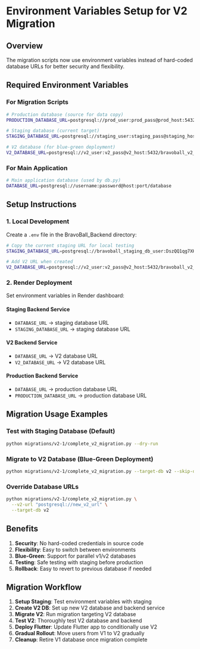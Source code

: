# Environment Variables Setup for V2 Migration

## Overview
The migration scripts now use environment variables instead of hard-coded database URLs for better security and flexibility.

## Required Environment Variables

### For Migration Scripts
```bash
# Production database (source for data copy)
PRODUCTION_DATABASE_URL=postgresql://prod_user:prod_pass@prod_host:5432/bravoballdb

# Staging database (current target)
STAGING_DATABASE_URL=postgresql://staging_user:staging_pass@staging_host:5432/bravoball_staging_db

# V2 database (for blue-green deployment)
V2_DATABASE_URL=postgresql://v2_user:v2_pass@v2_host:5432/bravoball_v2_db
```

### For Main Application
```bash
# Main application database (used by db.py)
DATABASE_URL=postgresql://username:password@host:port/database
```

## Setup Instructions

### 1. Local Development
Create a `.env` file in the BravoBall_Backend directory:
```bash
# Copy the current staging URL for local testing
STAGING_DATABASE_URL=postgresql://bravoball_staging_db_user:DszQQ1qg7XH2ocCNSCU844S43SMU4G4V@dpg-d21l5oh5pdvs7382nib0-a.oregon-postgres.render.com/bravoball_staging_db

# Add V2 URL when created
V2_DATABASE_URL=postgresql://v2_user:v2_pass@v2_host:5432/bravoball_v2_db
```

### 2. Render Deployment
Set environment variables in Render dashboard:

#### Staging Backend Service
- `DATABASE_URL` → staging database URL
- `STAGING_DATABASE_URL` → staging database URL

#### V2 Backend Service  
- `DATABASE_URL` → V2 database URL
- `V2_DATABASE_URL` → V2 database URL

#### Production Backend Service
- `DATABASE_URL` → production database URL
- `PRODUCTION_DATABASE_URL` → production database URL

## Migration Usage Examples

### Test with Staging Database (Default)
```bash
python migrations/v2-1/complete_v2_migration.py --dry-run
```

### Migrate to V2 Database (Blue-Green Deployment)
```bash
python migrations/v2-1/complete_v2_migration.py --target-db v2 --skip-data-import
```

### Override Database URLs
```bash
python migrations/v2-1/complete_v2_migration.py \
  --v2-url "postgresql://new_v2_url" \
  --target-db v2
```

## Benefits

1. **Security**: No hard-coded credentials in source code
2. **Flexibility**: Easy to switch between environments
3. **Blue-Green**: Support for parallel v1/v2 databases
4. **Testing**: Safe testing with staging before production
5. **Rollback**: Easy to revert to previous database if needed

## Migration Workflow

1. **Setup Staging**: Test environment variables with staging
2. **Create V2 DB**: Set up new V2 database and backend service
3. **Migrate V2**: Run migration targeting V2 database
4. **Test V2**: Thoroughly test V2 database and backend
5. **Deploy Flutter**: Update Flutter app to conditionally use V2
6. **Gradual Rollout**: Move users from V1 to V2 gradually
7. **Cleanup**: Retire V1 database once migration complete 